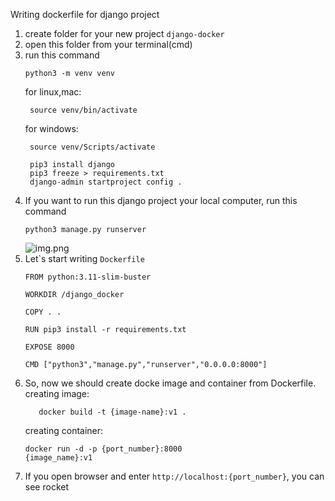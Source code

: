 Writing dockerfile for django project
1. create folder for your new project ``django-docker``
2. open this folder from your terminal(cmd)
3. run this command
    ```
    python3 -m venv venv
   ```
   for linux,mac:
   ```
    source venv/bin/activate
   ```
   for windows:
   ```
    source venv/Scripts/activate
   ```
   ```
    pip3 install django
    pip3 freeze > requirements.txt
    django-admin startproject config .
   ```
4. If you want to run this django project your local computer, run this command
    ``` 
   python3 manage.py runserver
   ```
   ![img.png](img.png)
5. Let`s start writing ``Dockerfile``
   ```
   FROM python:3.11-slim-buster

   WORKDIR /django_docker
   
   COPY . .
   
   RUN pip3 install -r requirements.txt
   
   EXPOSE 8000
   
   CMD ["python3","manage.py","runserver","0.0.0.0:8000"]
   ```
6. So, now we should create docke image and container from Dockerfile. 
   creating image:
   ```
      docker build -t {image-name}:v1 .
   ```
   creating container:
   ```
   docker run -d -p {port_number}:8000 
   {image_name}:v1
   ```
7. If you open browser and enter ``http://localhost:{port_number}``, you can see rocket